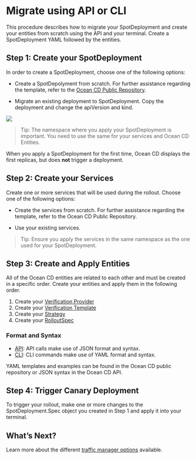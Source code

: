 # Migrate using API or CLI

This procedure describes how to migrate your SpotDeployment and create your entities from scratch using the API and your terminal. Create a SpotDeployment YAML followed by the entities.

## Step 1: Create your SpotDeployment

In order to create a SpotDeployment, choose one of the following options:

- Create a SpotDepolyment from scratch. For further assistance regarding the template, refer to the [Ocean CD Public Repository](https://github.com/spotinst/spot-oceancd-releases/tree/main/Quick%20Start%20%26%20Examples).

- Migrate an existing deployment to SpotDeployment. Copy the deployment and change the apiVersion and kind.

<img src="/ocean-cd/_media/migrate-api-1.png" />

> Tip: The namespace where you apply your SpotDeployment is important. You need to use the same for your services and Ocean CD Entities.

When you apply a SpotDeployment for the first time, Ocean CD displays the first replicas, but does **not** trigger a deployment.

## Step 2: Create your Services

Create one or more services that will be used during the rollout. Choose one of the following options:

- Create the services from scratch. For further assistance regarding the template, refer to the Ocean CD Public Repository.

- Use your existing services.

> Tip: Ensure you apply the services in the same namespace as the one used for your SpotDeployment.

## Step 3: Create and Apply Entities

All of the Ocean CD entities are related to each other and must be created in a specific order. Create your entities and apply them in the following order.

1. Create your [Verification Provider](https://docs.spot.io/ocean-cd/concepts-features/entities?id=verification-provider)
2. Create your [Verification Template](https://docs.spot.io/ocean-cd/concepts-features/entities?id=verification-template)
3. Create your [Strategy](https://docs.spot.io/ocean-cd/concepts-features/entities?id=strategy)
4. Create your [RolloutSpec](https://docs.spot.io/ocean-cd/concepts-features/entities?id=rolloutspec)

### Format and Syntax

- [API](https://docs.spot.io/api/#tag/Ocean-CD): API calls make use of JSON format and syntax.
- [CLI](https://github.com/spotinst/spot-oceancd-cli): CLI commands make use of YAML format and syntax.

YAML templates and examples can be found in the Ocean CD public repository or JSON syntax in the Ocean CD API.

## Step 4: Trigger Canary Deployment

To trigger your rollout, make one or more changes to the SpotDeployment.Spec object you created in Step 1 and apply it into your terminal.

## What’s Next?

Learn more about the different [traffic manager options](ocean-cd/getting-started/traffic-manager-reference) available.
